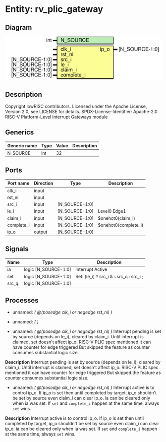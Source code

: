 # Entity: rv_plic_gateway
## Diagram
![Diagram](rv_plic_gateway.svg "Diagram")
## Description
Copyright lowRISC contributors.
 Licensed under the Apache License, Version 2.0, see LICENSE for details.
 SPDX-License-Identifier: Apache-2.0
 RISC-V Platform-Level Interrupt Gateways module
 
## Generics
| Generic name | Type | Value | Description |
| ------------ | ---- | ----- | ----------- |
| N_SOURCE     | int  | 32    |             |
## Ports
| Port name  | Direction | Type           | Description          |
| ---------- | --------- | -------------- | -------------------- |
| clk_i      | input     |                |                      |
| rst_ni     | input     |                |                      |
| src_i      | input     | [N_SOURCE-1:0] |                      |
| le_i       | input     | [N_SOURCE-1:0] | Level0 Edge1         |
| claim_i    | input     | [N_SOURCE-1:0] | $onehot0(claim_i)    |
| complete_i | input     | [N_SOURCE-1:0] | $onehot0(complete_i) |
| ip_o       | output    | [N_SOURCE-1:0] |                      |
## Signals
| Name  | Type                 | Description                            |
| ----- | -------------------- | -------------------------------------- |
| ia    | logic [N_SOURCE-1:0] | Interrupt Active                       |
| set   | logic [N_SOURCE-1:0] | Set: (le_i) ? src_i & ~src_q : src_i ; |
| src_q | logic [N_SOURCE-1:0] |                                        |
## Processes
- unnamed: _( @(posedge clk_i or negedge rst_ni) )_

- unnamed: _(  )_

- unnamed: _( @(posedge clk_i or negedge rst_ni) )_
Interrupt pending is set by source (depends on le_i), cleared by claim_i.
Until interrupt is claimed, set doesn't affect ip_o.
RISC-V PLIC spec mentioned it can have counter for edge triggered
But skipped the feature as counter consumes substantial logic size.

**Description**
Interrupt pending is set by source (depends on le_i), cleared by claim_i.
Until interrupt is claimed, set doesn't affect ip_o.
RISC-V PLIC spec mentioned it can have counter for edge triggered
But skipped the feature as counter consumes substantial logic size.

- unnamed: _( @(posedge clk_i or negedge rst_ni) )_
Interrupt active is to control ip_o. If ip_o is set then until completed
by target, ip_o shouldn't be set by source even claim_i can clear ip_o.
ia can be cleared only when ia was set. If `set` and `complete_i` happen
at the same time, always `set` wins.

**Description**
Interrupt active is to control ip_o. If ip_o is set then until completed
by target, ip_o shouldn't be set by source even claim_i can clear ip_o.
ia can be cleared only when ia was set. If `set` and `complete_i` happen
at the same time, always `set` wins.

